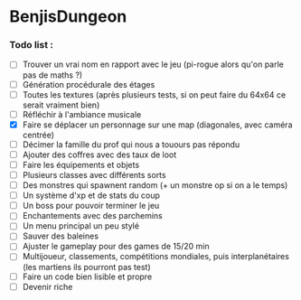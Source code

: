 # BenjisDungeon


### Todo list :
- [ ] Trouver un vrai nom en rapport avec le jeu (pi-rogue alors qu'on parle pas de maths ?)
- [ ] Génération procédurale des étages
- [ ] Toutes les textures (après plusieurs tests, si on peut faire du 64x64 ce serait vraiment bien)
- [ ] Réfléchir à l'ambiance musicale
- [x] Faire se déplacer un personnage sur une map (diagonales, avec caméra centrée)
- [ ] Décimer la famille du prof qui nous a touours pas répondu
- [ ] Ajouter des coffres avec des taux de loot
- [ ] Faire les équipements et objets
- [ ] Plusieurs classes avec différents sorts
- [ ] Des monstres qui spawnent random (+ un monstre op si on a le temps)
- [ ] Un système d'xp et de stats du coup
- [ ] Un boss pour pouvoir terminer le jeu
- [ ] Enchantements avec des parchemins
- [ ] Un menu principal un peu stylé
- [ ] Sauver des baleines
- [ ] Ajuster le gameplay pour des games de 15/20 min
- [ ] Multijoueur, classements, compétitions mondiales, puis interplanétaires (les martiens ils pourront pas test)
- [ ] Faire un code bien lisible et propre
- [ ] Devenir riche

